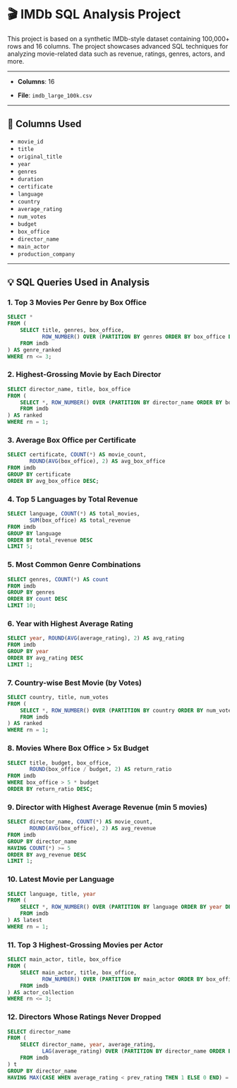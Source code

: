 
# 🎬 IMDb SQL Analysis Project

This project is based on a synthetic IMDb-style dataset containing 100,000+ rows and 16 columns. The project showcases advanced SQL techniques for analyzing movie-related data such as revenue, ratings, genres, actors, and more.

---




- **Columns**: 16
  
- **File**: `imdb_large_100k.csv`

---

## 📁 Columns Used

- `movie_id`
- `title`
- `original_title`
- `year`
- `genres`
- `duration`
- `certificate`
- `language`
- `country`
- `average_rating`
- `num_votes`
- `budget`
- `box_office`
- `director_name`
- `main_actor`
- `production_company`

---

## 💡 SQL Queries Used in Analysis

### 1. Top 3 Movies Per Genre by Box Office
```sql
SELECT *
FROM (
    SELECT title, genres, box_office,
           ROW_NUMBER() OVER (PARTITION BY genres ORDER BY box_office DESC) AS rn
    FROM imdb
) AS genre_ranked
WHERE rn <= 3;
```

### 2. Highest-Grossing Movie by Each Director
```sql
SELECT director_name, title, box_office
FROM (
    SELECT *, ROW_NUMBER() OVER (PARTITION BY director_name ORDER BY box_office DESC) AS rn
    FROM imdb
) AS ranked
WHERE rn = 1;
```

### 3. Average Box Office per Certificate
```sql
SELECT certificate, COUNT(*) AS movie_count,
       ROUND(AVG(box_office), 2) AS avg_box_office
FROM imdb
GROUP BY certificate
ORDER BY avg_box_office DESC;
```

### 4. Top 5 Languages by Total Revenue
```sql
SELECT language, COUNT(*) AS total_movies,
       SUM(box_office) AS total_revenue
FROM imdb
GROUP BY language
ORDER BY total_revenue DESC
LIMIT 5;
```

### 5. Most Common Genre Combinations
```sql
SELECT genres, COUNT(*) AS count
FROM imdb
GROUP BY genres
ORDER BY count DESC
LIMIT 10;
```

### 6. Year with Highest Average Rating
```sql
SELECT year, ROUND(AVG(average_rating), 2) AS avg_rating
FROM imdb
GROUP BY year
ORDER BY avg_rating DESC
LIMIT 1;
```

### 7. Country-wise Best Movie (by Votes)
```sql
SELECT country, title, num_votes
FROM (
    SELECT *, ROW_NUMBER() OVER (PARTITION BY country ORDER BY num_votes DESC) AS rn
    FROM imdb
) AS ranked
WHERE rn = 1;
```

### 8. Movies Where Box Office > 5x Budget
```sql
SELECT title, budget, box_office,
       ROUND(box_office / budget, 2) AS return_ratio
FROM imdb
WHERE box_office > 5 * budget
ORDER BY return_ratio DESC;
```

### 9. Director with Highest Average Revenue (min 5 movies)
```sql
SELECT director_name, COUNT(*) AS movie_count,
       ROUND(AVG(box_office), 2) AS avg_revenue
FROM imdb
GROUP BY director_name
HAVING COUNT(*) >= 5
ORDER BY avg_revenue DESC
LIMIT 1;
```

### 10. Latest Movie per Language
```sql
SELECT language, title, year
FROM (
    SELECT *, ROW_NUMBER() OVER (PARTITION BY language ORDER BY year DESC) AS rn
    FROM imdb
) AS latest
WHERE rn = 1;
```

### 11. Top 3 Highest-Grossing Movies per Actor
```sql
SELECT main_actor, title, box_office
FROM (
    SELECT main_actor, title, box_office,
           ROW_NUMBER() OVER (PARTITION BY main_actor ORDER BY box_office DESC) AS rn
    FROM imdb
) AS actor_collection
WHERE rn <= 3;
```

### 12. Directors Whose Ratings Never Dropped
```sql
SELECT director_name
FROM (
    SELECT director_name, year, average_rating,
           LAG(average_rating) OVER (PARTITION BY director_name ORDER BY year) AS prev_rating
    FROM imdb
) t
GROUP BY director_name
HAVING MAX(CASE WHEN average_rating < prev_rating THEN 1 ELSE 0 END) = 0;
```









